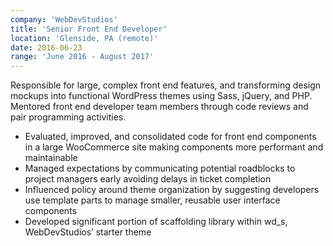 ```yaml
---
company: 'WebDevStudios'
title: 'Senior Front End Developer'
location: 'Glenside, PA (remote)'
date: 2016-06-23
range: 'June 2016 - August 2017'
---
```


Responsible for large, complex front end features, and transforming design mockups into functional WordPress themes using Sass, jQuery, and PHP. Mentored front end developer team members through code reviews and pair programming activities.

- Evaluated, improved, and consolidated code for front end components in a large WooCommerce site making components more performant and maintainable
- Managed expectations by communicating potential roadblocks to project managers early avoiding delays in ticket completion
- Influenced policy around theme organization by suggesting developers use template parts to manage smaller, reusable user interface components
- Developed significant portion of scaffolding library within wd_s, WebDevStudios’ starter theme
